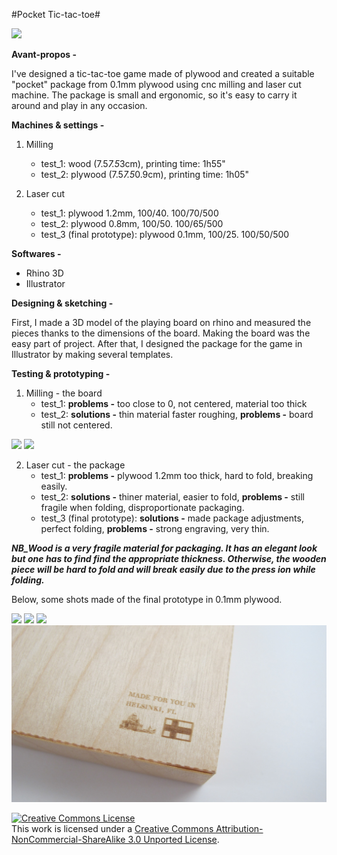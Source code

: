 #Pocket Tic-tac-toe#

<img src="https://raw.github.com/DigitalFabricationStudio/Project_03/master/eugenia.pavone/Final_project/Final_prototype_shots/ttt12.jpg">

**Avant-propos -** 

I've designed a tic-tac-toe game made of plywood and created a suitable "pocket" package from 0.1mm plywood using cnc milling and laser cut machine. The package is small and ergonomic, so it's easy to carry it around and play in any occasion.  

**Machines & settings -** 

1. Milling
   * test_1: wood (7.5*7.5*3cm), printing time: 1h55"
   * test_2: plywood (7.5*7.5*0.9cm), printing time: 1h05"

2. Laser cut
   * test_1: plywood 1.2mm, 100/40. 100/70/500
   * test_2: plywood 0.8mm, 100/50. 100/65/500
   * test_3 (final prototype): plywood 0.1mm, 100/25. 100/50/500

**Softwares -** 

   * Rhino 3D
   * Illustrator

**Designing & sketching -** 

First, I made a 3D model of the playing board on rhino and measured the pieces thanks to the dimensions of the board. Making the board was the easy part of project. After that, I designed the package for the game in Illustrator by making several templates. 

**Testing & prototyping -** 

1. Milling - the board
   * test_1: **problems -** too close to 0, not centered, material too thick
   * test_2: **solutions -** thin material faster roughing, **problems -** board still not centered. 

<img src="https://raw.github.com/DigitalFabricationStudio/Project_03/master/eugenia.pavone/Final_project/Testing/Milling_test.1_wood.jpg">
<img src="https://raw.github.com/DigitalFabricationStudio/Project_03/master/eugenia.pavone/Final_project/Testing/Milling_test.2_wood.jpg">

2. Laser cut - the package
   * test_1: **problems -** plywood 1.2mm too thick, hard to fold, breaking easily. 
   * test_2: **solutions -** thiner material, easier to fold, **problems -** still fragile when folding, disproportionate packaging. 
   * test_3 (final prototype): **solutions -** made package adjustments, perfect folding, **problems -** strong engraving, very thin. 

***NB_Wood is a very fragile material for packaging. It has an elegant look but one has to find find the appropriate thickness. Otherwise, the wooden piece will be hard to fold and will break easily due to the press ion while folding.***

Below, some shots made of the final prototype in 0.1mm plywood. 

<img src="https://raw.github.com/DigitalFabricationStudio/Project_03/master/eugenia.pavone/Final_project/Final_prototype_shots/ttt1.jpg">
<img src="https://raw.github.com/DigitalFabricationStudio/Project_03/master/eugenia.pavone/Final_project/Final_prototype_shots/ttt5.jpg">
<img src="https://raw.github.com/DigitalFabricationStudio/Project_03/master/eugenia.pavone/Final_project/Final_prototype_shots/ttt9.jpg">
<img src="https://github.com/DigitalFabricationStudio/Project_03/blob/master/eugenia.pavone/Final_project/Final_prototype_shots/ttt10.jpg">

<a rel="license" href="http://creativecommons.org/licenses/by-nc-sa/3.0/deed.en_US"><img alt="Creative Commons License" style="border-width:0" src="http://i.creativecommons.org/l/by-nc-sa/3.0/88x31.png" /></a><br />This work is licensed under a <a rel="license" href="http://creativecommons.org/licenses/by-nc-sa/3.0/deed.en_US">Creative Commons Attribution-NonCommercial-ShareAlike 3.0 Unported License</a>.
